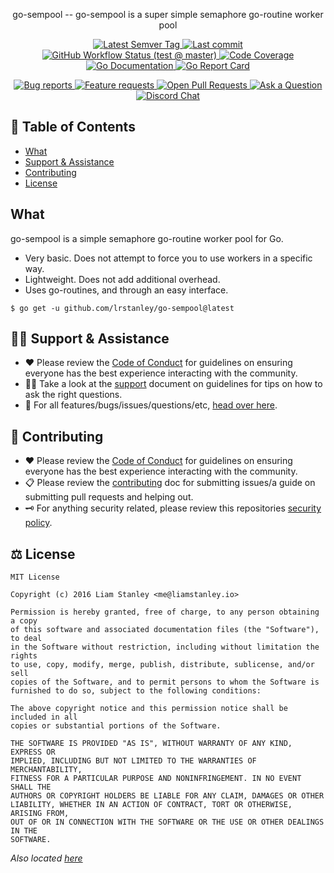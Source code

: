 <!-- template:begin:header -->
<!-- do not edit anything in this "template" block, its auto-generated -->
<p align="center">go-sempool -- go-sempool is a super simple semaphore go-routine worker pool</p>
<p align="center">
  <a href="https://github.com/lrstanley/go-sempool/tags">
    <img alt="Latest Semver Tag" src="https://img.shields.io/github/v/tag/lrstanley/go-sempool?style=flat-square">
  </a>
  <a href="https://github.com/lrstanley/go-sempool/commits/master">
    <img alt="Last commit" src="https://img.shields.io/github/last-commit/lrstanley/go-sempool?style=flat-square">
  </a>


  <a href="https://github.com/lrstanley/go-sempool/actions?query=workflow%3Atest+event%3Apush">
    <img alt="GitHub Workflow Status (test @ master)" src="https://img.shields.io/github/workflow/status/lrstanley/go-sempool/test/master?label=test&style=flat-square&event=push">
  </a>

  <a href="https://codecov.io/gh/lrstanley/go-sempool">
    <img alt="Code Coverage" src="https://img.shields.io/codecov/c/github/lrstanley/go-sempool/master?style=flat-square">
  </a>

  <a href="https://pkg.go.dev/github.com/lrstanley/go-sempool">
    <img alt="Go Documentation" src="https://pkg.go.dev/badge/github.com/lrstanley/go-sempool?style=flat-square">
  </a>
  <a href="https://goreportcard.com/report/github.com/lrstanley/go-sempool">
    <img alt="Go Report Card" src="https://goreportcard.com/badge/github.com/lrstanley/go-sempool?style=flat-square">
  </a>
</p>
<p align="center">
  <a href="https://github.com/lrstanley/go-sempool/issues?q=is:open+is:issue+label:bug">
    <img alt="Bug reports" src="https://img.shields.io/github/issues/lrstanley/go-sempool/bug?label=issues&style=flat-square">
  </a>
  <a href="https://github.com/lrstanley/go-sempool/issues?q=is:open+is:issue+label:enhancement">
    <img alt="Feature requests" src="https://img.shields.io/github/issues/lrstanley/go-sempool/enhancement?label=feature%20requests&style=flat-square">
  </a>
  <a href="https://github.com/lrstanley/go-sempool/pulls">
    <img alt="Open Pull Requests" src="https://img.shields.io/github/issues-pr/lrstanley/go-sempool?style=flat-square">
  </a>
  <a href="https://github.com/lrstanley/go-sempool/discussions/new?category=q-a">
    <img alt="Ask a Question" src="https://img.shields.io/badge/discussions-ask_a_question!-blue?style=flat-square">
  </a>
  <a href="https://liam.sh/chat"><img src="https://img.shields.io/badge/discord-bytecord-blue.svg?style=flat-square" alt="Discord Chat"></a>
</p>
<!-- template:end:header -->

<!-- template:begin:toc -->
<!-- do not edit anything in this "template" block, its auto-generated -->
## :link: Table of Contents

  - [What](#what)
  - [Support &amp; Assistance](#raising_hand_man-support--assistance)
  - [Contributing](#handshake-contributing)
  - [License](#balance_scale-license)
<!-- template:end:toc -->

## What

go-sempool is a simple semaphore go-routine worker pool for Go.

- Very basic. Does not attempt to force you to use workers in a specific way.
- Lightweight. Does not add additional overhead.
- Uses go-routines, and through an easy interface.

<!-- template:begin:goget -->
<!-- do not edit anything in this "template" block, its auto-generated -->
```console
$ go get -u github.com/lrstanley/go-sempool@latest
```
<!-- template:end:goget -->

<!-- template:begin:support -->
<!-- do not edit anything in this "template" block, its auto-generated -->
## :raising_hand_man: Support & Assistance

   * :heart: Please review the [Code of Conduct](.github/CODE_OF_CONDUCT.md) for
     guidelines on ensuring everyone has the best experience interacting with
     the community.
   * :raising_hand_man: Take a look at the [support](.github/SUPPORT.md) document on
     guidelines for tips on how to ask the right questions.
   * :lady_beetle: For all features/bugs/issues/questions/etc, [head over here](https://github.com/lrstanley/go-sempool/issues/new/choose).
<!-- template:end:support -->

<!-- template:begin:contributing -->
<!-- do not edit anything in this "template" block, its auto-generated -->
## :handshake: Contributing

   * :heart: Please review the [Code of Conduct](.github/CODE_OF_CONDUCT.md) for guidelines
     on ensuring everyone has the best experience interacting with the
	   community.
   * :clipboard: Please review the [contributing](.github/CONTRIBUTING.md) doc for submitting
     issues/a guide on submitting pull requests and helping out.
   * :old_key: For anything security related, please review this repositories [security policy](https://github.com/lrstanley/go-sempool/security/policy).
<!-- template:end:contributing -->

<!-- template:begin:license -->
<!-- do not edit anything in this "template" block, its auto-generated -->
## :balance_scale: License

```
MIT License

Copyright (c) 2016 Liam Stanley <me@liamstanley.io>

Permission is hereby granted, free of charge, to any person obtaining a copy
of this software and associated documentation files (the "Software"), to deal
in the Software without restriction, including without limitation the rights
to use, copy, modify, merge, publish, distribute, sublicense, and/or sell
copies of the Software, and to permit persons to whom the Software is
furnished to do so, subject to the following conditions:

The above copyright notice and this permission notice shall be included in all
copies or substantial portions of the Software.

THE SOFTWARE IS PROVIDED "AS IS", WITHOUT WARRANTY OF ANY KIND, EXPRESS OR
IMPLIED, INCLUDING BUT NOT LIMITED TO THE WARRANTIES OF MERCHANTABILITY,
FITNESS FOR A PARTICULAR PURPOSE AND NONINFRINGEMENT. IN NO EVENT SHALL THE
AUTHORS OR COPYRIGHT HOLDERS BE LIABLE FOR ANY CLAIM, DAMAGES OR OTHER
LIABILITY, WHETHER IN AN ACTION OF CONTRACT, TORT OR OTHERWISE, ARISING FROM,
OUT OF OR IN CONNECTION WITH THE SOFTWARE OR THE USE OR OTHER DEALINGS IN THE
SOFTWARE.
```

_Also located [here](LICENSE)_
<!-- template:end:license -->
